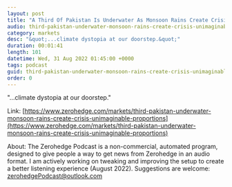 ```yaml
---
layout: post
title: "A Third Of Pakistan Is Underwater As Monsoon Rains Create Crisis Of &quot;Unimaginable Proportions&quot;"
audio: third-pakistan-underwater-monsoon-rains-create-crisis-unimaginable-proportions-0
category: markets
desc: "&quot;...climate dystopia at our doorstep.&quot;"
duration: 00:01:41
length: 101
datetime: Wed, 31 Aug 2022 01:45:00 +0000
tags: podcast
guid: third-pakistan-underwater-monsoon-rains-create-crisis-unimaginable-proportions-0
order: 0
---
```

&quot;...climate dystopia at our doorstep.&quot;

Link: [https://www.zerohedge.com/markets/third-pakistan-underwater-monsoon-rains-create-crisis-unimaginable-proportions](https://www.zerohedge.com/markets/third-pakistan-underwater-monsoon-rains-create-crisis-unimaginable-proportions)

About: The Zerohedge Podcast is a non-commercial, automated program, designed to give people a way to get news from Zerohedge in an audio format.  I am actively working on tweaking and improving the setup to create a better listening experience (August 2022).  Suggestions are welcome: [zerohedgePodcast@outlook.com](mailto:zerohedgePodcast@outlook.com)